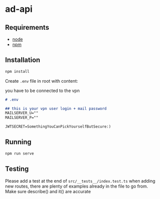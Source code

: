 # ad-api

## Requirements

- [node](https://nodejs.org/en/)
- [npm](https://docs.npmjs.com/downloading-and-installing-node-js-and-npm)

## Installation

```sh
npm install
```

Create `.env` file in root with content:

you have to be connected to the vpn

```md
# .env

## this is your vpn user login + mail password
MAILSERVER_U=""
MAILSERVER_P=""

JWTSECRET=SomethingYouCanPickYourselfButSecure:)
```

## Running

```sh
npm run serve
```

## Testing
Please add a test at the end of `src/__tests__/index.test.ts` when adding new routes, there are plenty of examples already in the file to go from.
Make sure describe() and it() are accurate
